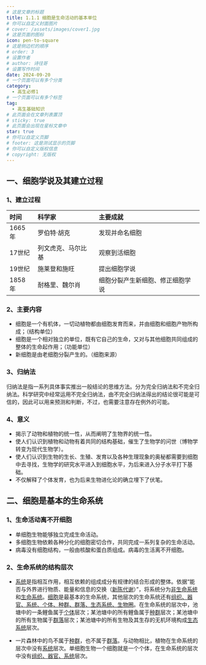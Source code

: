 ```yaml
---
# 这是文章的标题
title: 1.1.1 细胞是生命活动的基本单位
# 你可以自定义封面图片
# cover: /assets/images/cover1.jpg
# 这是页面的图标
icon: pen-to-square
# 这是侧边栏的顺序
# order: 3
# 设置作者
# author: 诗往哥
# 设置写作时间
date: 2024-09-20
# 一个页面可以有多个分类
category:
  - 高生必修1
# 一个页面可以有多个标签
tag:
  - 高生基础知识
# 此页面会在文章列表置顶
# sticky: true
# 此页面会出现在星标文章中
star: true
# 你可以自定义页脚
# footer: 这是测试显示的页脚
# 你可以自定义版权信息
# copyright: 无版权
---
```


## 一、细胞学说及其建立过程

### 1、建立过程

|时间|科学家|主要成就|
| :----- | :----- |:-----|
|1665年|罗伯特·胡克|发现并命名细胞|
|17世纪|列文虎克、马尔比基|观察到活细胞|
|19世纪|施莱登和施旺|提出细胞学说|
|1858年|耐格里、魏尔肖|细胞分裂产生新细胞、修正细胞学说|

### 2、主要内容

* 细胞是一个有机体，一切动植物都由细胞发育而来，并由细胞和细胞产物所构成；（结构单位）
* 细胞是一个相对独立的单位，既有它自己的生命，又对与其他细胞共同组成的整体的生命起作用；（功能单位）
* 新细胞是由老细胞分裂产生的。（细胞来源）

### 3、归纳法

归纳法是指一系列具体事实推出一般结论的思维方法。分为完全归纳法和不完全归纳法。科学研究中经常运用不完全归纳法，由不完全归纳法得出的结论很可能是可信的，因此可以用来预测和判断，不过，也需要注意存在例外的可能。

### 4、意义

* 揭示了动物和植物的统一性，从而阐明了生物界的统一性。
* 使人们认识到植物和动物有着共同的结构基础，催生了生物学的问世（博物学转变为现代生物学）。
* 使人们认识到生物的生长、生殖、发育以及各种生理现象的奥秘都需要到细胞中去寻找，生物学的研究水平进入到细胞水平，为后来进入分子水平打下基础。
* 不仅解释了个体发育，也为后来生物进化论的确立埋下了伏笔。

## 二、细胞是基本的生命系统

### 1、生命活动离不开细胞

* 单细胞生物能够独立完成生命活动。
* 多细胞生物依赖各种分化的细胞密切合作，共同完成一系列复杂的生命活动。
* 病毒没有细胞结构，一般由核酸和蛋白质组成。病毒的生活离不开细胞。

### 2、生命系统的结构层次

* <u>系统</u>是指相互作用，相互依赖的组成成分有规律的结合形成的整体。依据“能否与外界进行物质、能量和信息的交换（<u>新陈代谢</u>）”，将系统分为<u>非生命系统</u>和<u>生命系统</u>。<u>细胞</u>是最基本的生命系统，其他层次的生命系统还有<u>组织、器官、系统、个体、种群、群落、生态系统、生物圈</u>。在生命系统的层次中，池塘中的一条鲤鱼属于<u>个体</u>层次；某池塘中的所有鲤鱼属于<u>种群</u>层次；某池塘中的所有生物属于<u>群落</u>层次；某池塘中的所有生物及其生存的无机环境构成<u>生态系统</u>层次。

* 一片森林中的鸟不属于<u>种群</u>，也不属于<u>群落</u>。与动物相比，植物在生命系统的层次中没有<u>系统</u>层次。单细胞生物一个细胞就是一个个体，在生命系统的层次中没有<u>组织、器官、系统</u>层次。

